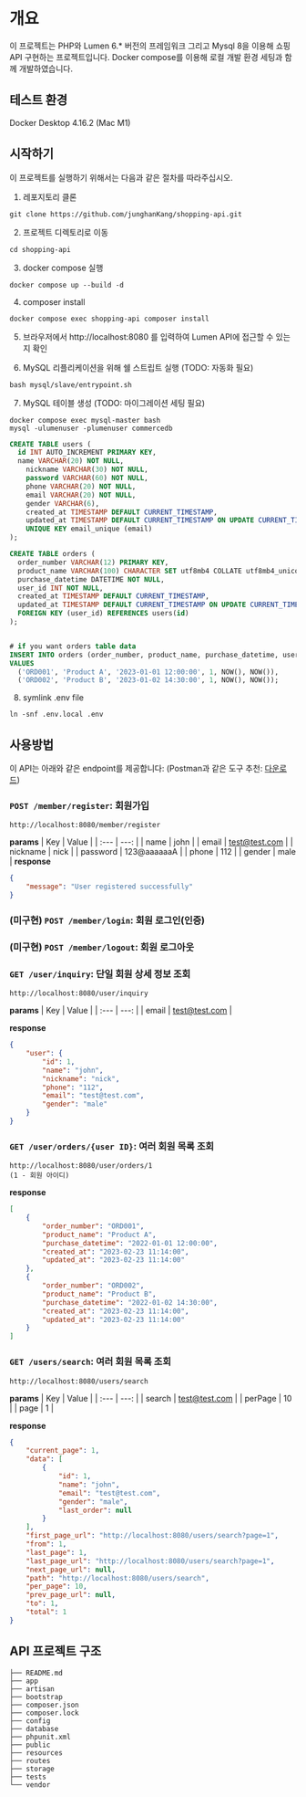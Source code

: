 # 개요

이 프로젝트는 PHP와 Lumen 6.* 버전의 프레임워크 그리고 Mysql 8을 이용해 쇼핑 API 구현하는 프로젝트입니다.
Docker compose를 이용해 로컬 개발 환경 세팅과 함께 개발하였습니다.

## 테스트 환경
Docker Desktop 4.16.2 (Mac M1)


## 시작하기
이 프로젝트를 실행하기 위해서는 다음과 같은 절차를 따라주십시오.

1. 레포지토리 클론
```
git clone https://github.com/junghanKang/shopping-api.git

```

2. 프로젝트 디렉토리로 이동
```
cd shopping-api
```

3. docker compose 실행
```
docker compose up --build -d
```

4. composer install
```
docker compose exec shopping-api composer install
```

5. 브라우저에서 http://localhost:8080 를 입력하여 Lumen API에 접근할 수 있는지 확인

6. MySQL 리플리케이션을 위해 쉘 스트립트 실행 (TODO: 자동화 필요)
```
bash mysql/slave/entrypoint.sh
```

7. MySQL 테이블 생성 (TODO: 마이그레이션 세팅 필요)
```
docker compose exec mysql-master bash
mysql -ulumenuser -plumenuser commercedb
```
```sql
CREATE TABLE users (
  id INT AUTO_INCREMENT PRIMARY KEY,
  name VARCHAR(20) NOT NULL,
	nickname VARCHAR(30) NOT NULL,
	password VARCHAR(60) NOT NULL,
	phone VARCHAR(20) NOT NULL,
	email VARCHAR(20) NOT NULL,
	gender VARCHAR(6),
	created_at TIMESTAMP DEFAULT CURRENT_TIMESTAMP,
	updated_at TIMESTAMP DEFAULT CURRENT_TIMESTAMP ON UPDATE CURRENT_TIMESTAMP,
	UNIQUE KEY email_unique (email)
);

CREATE TABLE orders (
  order_number VARCHAR(12) PRIMARY KEY,
  product_name VARCHAR(100) CHARACTER SET utf8mb4 COLLATE utf8mb4_unicode_ci NOT NULL,
  purchase_datetime DATETIME NOT NULL,
  user_id INT NOT NULL,
  created_at TIMESTAMP DEFAULT CURRENT_TIMESTAMP,
  updated_at TIMESTAMP DEFAULT CURRENT_TIMESTAMP ON UPDATE CURRENT_TIMESTAMP,
  FOREIGN KEY (user_id) REFERENCES users(id)
);


# if you want orders table data
INSERT INTO orders (order_number, product_name, purchase_datetime, user_id, created_at, updated_at)
VALUES
  ('ORD001', 'Product A', '2023-01-01 12:00:00', 1, NOW(), NOW()),
  ('ORD002', 'Product B', '2023-01-02 14:30:00', 1, NOW(), NOW());
```

8. symlink .env file
```
ln -snf .env.local .env
```

## 사용방법
이 API는 아래와 같은 endpoint를 제공합니다:
(Postman과 같은 도구 추천: [다운로드](https://www.postman.com/downloads/))
### `POST /member/register`: 회원가입
```
http://localhost:8080/member/register
```
**params**
| Key      | Value |
| :--- | ---: |
| name      | john       |
| email   | test@test.com        |
| nickname   | nick       |
| password   | 123@aaaaaaA    |
| phone   | 112    |
| gender   | male    |
**response**
```json
{
    "message": "User registered successfully"
}
```
### (미구현) `POST /member/login`: 회원 로그인(인증)
### (미구현) `POST /member/logout`: 회원 로그아웃
### `GET /user/inquiry`: 단일 회원 상세 정보 조회
```
http://localhost:8080/user/inquiry
```
**params**
| Key      | Value |
| :--- | ---: |
| email      | test@test.com  |

**response**
```json
{
    "user": {
        "id": 1,
        "name": "john",
        "nickname": "nick",
        "phone": "112",
        "email": "test@test.com",
        "gender": "male"
    }
}
```
### `GET /user/orders/{user ID}`: 여러 회원 목록 조회
```
http://localhost:8080/user/orders/1
(1 - 회원 아이디)
```
**response**
```json
[
    {
        "order_number": "ORD001",
        "product_name": "Product A",
        "purchase_datetime": "2022-01-01 12:00:00",
        "created_at": "2023-02-23 11:14:00",
        "updated_at": "2023-02-23 11:14:00"
    },
    {
        "order_number": "ORD002",
        "product_name": "Product B",
        "purchase_datetime": "2022-01-02 14:30:00",
        "created_at": "2023-02-23 11:14:00",
        "updated_at": "2023-02-23 11:14:00"
    }
]

```
### `GET /users/search`: 여러 회원 목록 조회
```
http://localhost:8080/users/search
```
**params**
| Key      | Value |
| :--- | ---: |
| search      | test@test.com  |
| perPage    | 10  |
| page    | 1  |

**response**
```json
{
    "current_page": 1,
    "data": [
        {
            "id": 1,
            "name": "john",
            "email": "test@test.com",
            "gender": "male",
            "last_order": null
        }
    ],
    "first_page_url": "http://localhost:8080/users/search?page=1",
    "from": 1,
    "last_page": 1,
    "last_page_url": "http://localhost:8080/users/search?page=1",
    "next_page_url": null,
    "path": "http://localhost:8080/users/search",
    "per_page": 10,
    "prev_page_url": null,
    "to": 1,
    "total": 1
}
```

## API 프로젝트 구조
```
├── README.md
├── app
├── artisan
├── bootstrap
├── composer.json
├── composer.lock
├── config
├── database
├── phpunit.xml
├── public
├── resources
├── routes
├── storage
├── tests
└── vendor

```

